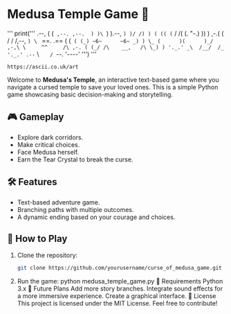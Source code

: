 # Medusa Temple Game 🐍  

''' print('''     .--,
        ( (`  ,--.
   ,--.  ) )\  `) ).--,
    `) )/ /) ) ( (( (`
    / /( (.  "-.) )) )
 ,-.( ( /          / /,--,
  `) \ ` ==.    .==  ( (`
  ( (_) ~6~      ~6~ _) )
   \_ (      )(      )_/
  ,-,\ \     ^^     /\ ,-.
 ( (_/ /\    __,   /\ \_) )
  '._.' _\  /__/  /_ '._.'
    .--`  \ `    /  `--.
           '----' ''')  '''
    
    https://ascii.co.uk/art
    
Welcome to **Medusa's Temple**, an interactive text-based game where you navigate a cursed temple to save your loved ones. This is a simple Python game showcasing basic decision-making and storytelling.

## 🎮 Gameplay
- Explore dark corridors.
- Make critical choices.
- Face Medusa herself.
- Earn the Tear Crystal to break the curse.

## 🛠 Features
- Text-based adventure game.
- Branching paths with multiple outcomes.
- A dynamic ending based on your courage and choices.

## 🚀 How to Play
1. Clone the repository:
   ```bash
   git clone https://github.com/yourusername/curse_of_medusa_game.git
2. Run the game:
python medusa_temple_game.py
📝 Requirements
Python 3.x
🌟 Future Plans
Add more story branches.
Integrate sound effects for a more immersive experience.
Create a graphical interface.
📜 License
This project is licensed under the MIT License. Feel free to contribute!



